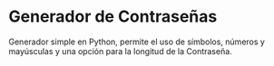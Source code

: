 # Generador de Contraseñas
Generador simple en Python, permite el uso de símbolos, números y mayúsculas y una opción para la longitud de la Contraseña.
